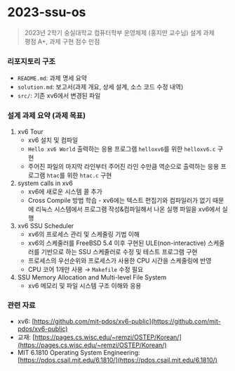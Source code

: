 # 2023-ssu-os

> 2023년 2학기 숭실대학교 컴퓨터학부 운영체제 (홍지만 교수님) 설계 과제<br>평점 A+, 과제 구현 점수 만점

### 리포지토리 구조

* `README.md`: 과제 명세 요약
* `solution.md`: 보고서(과제 개요, 상세 설계, 소스 코드 수정 내역)
* `src/`: 기존 xv6에서 변경된 파일

### 설계 과제 요약 (과제 목표)

1. xv6 Tour
   * xv6 설치 및 컴파일
   * `Hello xv6 World` 출력하는 응용 프로그램 `helloxv6`를 위한 `helloxv6.c` 구현
   * 주어진 파일의 마지막 라인부터 주어진 라인 수만큼 역순으로 출력하는 응용 프로그램 `htac`를 위한 `htac.c` 구현
2. system calls in xv6
   * xv6에 새로운 시스템 콜 추가
   * Cross Compile 방법 학습 - xv6에는 텍스트 편집기와 컴파일러가 없기 때문에 리눅스 시스템에서 프로그램 작성&컴파일해서 나온 실행 파일을 xv6에서 실행
3. xv6 SSU Scheduler
   * xv6의 프로세스 관리 및 스케줄링 기법 이해
   * xv6의 스케줄러를 FreeBSD 5.4 이후 구현된 ULE(non-interactive) 스케줄러를 기반으로 하는 SSU 스케줄러로 수정 및 테스트 프로그램 구현
   * 프로세스의 우선순위와 프로세스가 사용한 CPU 시간을 스케줄링에 반영
   * CPU 코어 1개만 사용 → `Makefile` 수정 필요
4. SSU Memory Allocation and Multi-level File System
   * xv6 메모리 및 파일 시스템 구조 이해와 응용

### 관련 자료

* xv6: [https://github.com/mit-pdos/xv6-public](https://github.com/mit-pdos/xv6-public)
* 교재: [https://pages.cs.wisc.edu/~remzi/OSTEP/Korean/](https://pages.cs.wisc.edu/~remzi/OSTEP/Korean/)
* MIT 6.1810 Operating System Engineering: [https://pdos.csail.mit.edu/6.1810/](https://pdos.csail.mit.edu/6.1810/)


